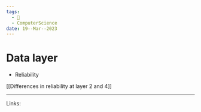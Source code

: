```yaml
---
tags:
  - 🌱
  - ComputerScience
date: 19--Mar--2023
---
```


# Data layer

- Reliability

[[Differences in reliability at layer 2 and 4]]

---
Links: 